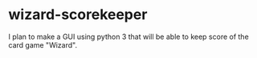 # wizard-scorekeeper

I plan to make a GUI using python 3 that will be able to keep score of the card game "Wizard". 